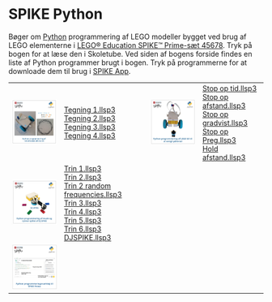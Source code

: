# SPIKE Python
Bøger om <a href="https://www.python.org/" target="_blank">Python</a> programmering af LEGO modeller bygget ved brug af LEGO elementerne i <a href="https://www.lego.com/da-dk/product/lego-education-spike-prime-set-45678" target="_blank">
LEGO® Education SPIKE™ Prime-sæt 45678</a>.
Tryk på bogen for at læse den i Skoletube. Ved siden af bogens forside findes en liste af Python programmer brugt i bogen. Tryk på programmerne for at downloade dem til brug i 
<a href="https://education.lego.com/da-dk/downloads/spike-app/software/" target="_blank">SPIKE App</a>.
<table>
  <tr>
    <td><a href="https://www.skoletube.dk/video/8651552/cfc34d7aad4da3644b07450eed32c275" target="_blank">
      <img src="Tegne.png" alt="Krusedullekunst" width="200"></a></td>
    <td><a href="https://ocaprani.github.io/SPIKEPython/Tegning 1.llsp3" target="_blank" download>Tegning 1.llsp3</a><br>
        <a href="https://ocaprani.github.io/SPIKEPython/Tegning 2.llsp3" target="_blank" download>Tegning 2.llsp3</a><br>
        <a href="https://ocaprani.github.io/SPIKEPython/Tegning 3.llsp3" target="_blank" download>Tegning 3.llsp3</a><br>
        <a href="https://ocaprani.github.io/SPIKEPython/Tegning 4.llsp3" target="_blank" download>Tegning 4.llsp3</a><br>
    </td>
    <td><a href="https://www.skoletube.dk/video/8554674/e362a363f2209cf91ce9cb6822ab79ac" target="_blank">
      <img src="StopOp.png" alt="Undgå påkørsel" width="200"></a></td>
    <td><a href="https://ocaprani.github.io/SPIKEPython/Stop op tid.llsp3" target="_blank" download>Stop op tid.llsp3</a><br>
        <a href="https://ocaprani.github.io/SPIKEPython/Stop op afstand.llsp3" target="_blank" download>Stop op afstand.llsp3</a><br>
        <a href="https://ocaprani.github.io/SPIKEPython/Stop op gradvist.llsp3" target="_blank" download>Stop op gradvist.llsp3</a><br>
        <a href="https://ocaprani.github.io/SPIKEPython/Stop op Preg.llsp3" target="_blank" download>Stop op Preg.llsp3</a><br>
        <a href="https://ocaprani.github.io/SPIKEPython/Hold afstand.llsp3" target="_blank" download>Hold afstand.llsp3</a><br>
    </td>
  </tr>
  
  <tr>
    <td><a href="https://www.skoletube.dk/video/8651561/78d6c78e7c6bd324de8bb454a159a924" target="_blank">
      <img src="DJSPIKE.png" alt="DJSPIKE" width="200"></a></td>
    <td><a href="https://ocaprani.github.io/SPIKEPython/Trin 1.llsp3" target="_blank" download>Trin 1.llsp3</a><br>
        <a href="https://ocaprani.github.io/SPIKEPython/Trin 2.llsp3" target="_blank" download>Trin 2.llsp3</a><br>
        <a href="https://ocaprani.github.io/SPIKEPython/Trin 2 random frequencies.llsp3" target="_blank" download>Trin 2 random frequencies.llsp3</a><br>
        <a href="https://ocaprani.github.io/SPIKEPython/Trin 3.llsp3" target="_blank" download>Trin 3.llsp3</a><br>
        <a href="https://ocaprani.github.io/SPIKEPython/Trin 4.llsp3" target="_blank" download>Trin 4.llsp3</a><br>
        <a href="https://ocaprani.github.io/SPIKEPython/Trin 5.llsp3" target="_blank" download>Trin 5.llsp3</a><br>
        <a href="https://ocaprani.github.io/SPIKEPython/Trin 6.llsp3" target="_blank" download>Trin 6.llsp3</a><br>
        <a href="https://ocaprani.github.io/SPIKEPython/DJSPIKE.llsp3" target="_blank" download>DJSPIKE.llsp3</a><br>
    </td>
  </tr>

  <tr>
    <td><a href="https://www.skoletube.dk/video/8526286/86e8beb86d62005f5184242d1e3df053" target="_blank">
      <img src="PythonTool.png" alt="Python programmeringsværktøj" width="200"></a></td>
  </tr>
</table>
